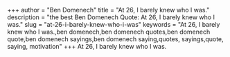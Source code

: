 +++
author = "Ben Domenech"
title = "At 26, I barely knew who I was."
description = "the best Ben Domenech Quote: At 26, I barely knew who I was."
slug = "at-26-i-barely-knew-who-i-was"
keywords = "At 26, I barely knew who I was.,ben domenech,ben domenech quotes,ben domenech quote,ben domenech sayings,ben domenech saying,quotes, sayings,quote, saying, motivation"
+++
At 26, I barely knew who I was.
